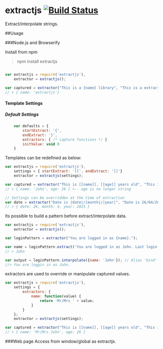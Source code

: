 # extractjs [![Build Status](https://travis-ci.org/princejwesley/extractjs.svg)](https://travis-ci.org/princejwesley/extractjs)
Extract/interpolate strings.

##Usage

###Node.js and Browserify

Install from npm

> npm install extractjs

```javascript

var extractjs = require('extractjs'),
    extractor = extractjs();

var captured = extractor("This is a {name} library", "This is a extractjs library");
// > { name: 'extractjs'}

```

#### Template Settings
##### Default Settings
```javascript
    var defaults = {
        startExtract: '{',
        endExtract: '}',
        extractors: { /* capture functions */ }
        initValue: void 0
    }
```

Templates can be redefined as below:
```javascript
var extractjs = require('extractjs'),
    settings = { startExtract: '[[', endExtract: ']]'}
    extractor = extractjs(settings);

var captured = extractor("This is [[name]], [[age]] years old", "This is John, 26 years old");
// > { name: 'John', age: 26 } <-- age is no longer string

// Settings can be overridden at the time of extraction
var date = extractor("Date is |date|/|month|/|year|", "Date is 26/04/2015", { startExtract: '|', endExtract: '|'})
// > { date: 26, month: 4, year: 2015 }
```

Its possible to build a pattern before extract/interpolate data.
```javascript
var extractjs = require('extractjs'),
    extractor = extractjs();

var loginPattern = extractor("You are logged in as {name}.");

var name = loginPattern.extract('You are logged in as John. Last login: Yesterday').name;
// > John

var output = loginPattern.interpolate({name: 'John'}); // Alias 'bind' -> interpolate
//> You are loggin in as John.
```

extractors are used to override or manipulate captured values.
```javascript
var extractjs = require('extractjs'),
    settings = {
        extractors: {
            name: function(value) {
                return 'Mr/Mrs ' + value;
            }
        }
    };
    extractor = extractjs(settings);

var captured = extractor("This is [[name]], [[age]] years old", "This is John, 26 years old");
// > { name: 'Mr/Mrs John', age: 26 }
```

###Web page
Access from window/global as extractjs.
